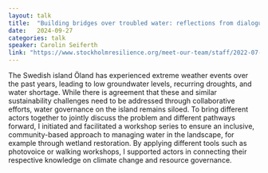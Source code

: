 ```yaml
---
layout: talk
title:  "Building bridges over troubled water: reflections from dialogues on Öland"
date:   2024-09-27
categories: talk
speaker: Carolin Seiferth
link: "https://www.stockholmresilience.org/meet-our-team/staff/2022-07-22-seiferth.html"
---
```

The Swedish island Öland has experienced extreme weather events over the past years, leading to low groundwater levels, recurring droughts, and water shortage. While there is agreement that these and similar sustainability challenges need to be addressed through collaborative efforts, water governance on the island remains siloed. To bring different actors together to jointly discuss the problem and different pathways forward, I initiated and facilitated a workshop series to ensure an inclusive, community-based approach to managing water in the landscape, for example through wetland restoration. By applying different tools such as photovoice or walking workshops, I supported actors in connecting their respective knowledge on climate change and resource governance.
